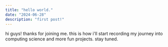 ```yaml
---
title: "hello world."
date: "2024-06-28"
description: "first post!"
---
```


hi guys! thanks for joining me. this is how i'll start recording my journey into computing science and more fun projects. stay tuned.